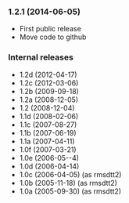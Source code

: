 ### 1.2.1 (2014-06-05)

* First public release
* Move code to github

### Internal releases

* 1.2d (2012-04-17)
* 1.2c (2012-03-06)
* 1.2b (2009-09-18)
* 1.2a (2008-12-05)
* 1.2  (2008-12-04)
* 1.1d (2008-02-06)
* 1.1c (2007-08-27)
* 1.1b (2007-06-19)
* 1.1a (2007-04-11)
* 1.0f (2007-03-21)
* 1.0e (2006-05--4)
* 1.0d (2006-04-14)
* 1.0c (2006-04-05) (as rmsdtt2)
* 1.0b (2005-11-18) (as rmsdtt2)
* 1.0a (2005-09-30) (as rmsdtt2)
